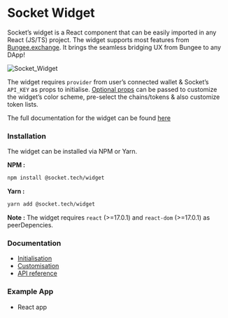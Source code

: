
# Socket Widget

Socket’s widget is a React component that can be easily imported in any React (JS/TS) project. The widget supports most features from [Bungee.exchange](https://bungee.exchange/). It brings the seamless bridging UX from Bungee to any DApp! 

![Socket_Widget](https://user-images.githubusercontent.com/46216791/180241686-a8a97bf3-d104-4ff5-8d4b-ad870c22b6fc.png)

The widget requires `provider` from user’s connected wallet & Socket’s `API_KEY` as props to initialise. [Optional props](https://www.notion.so/Socket-Widget-Docs-b905871870e343c6833169ebbd356790) can be passed to customize the widget’s color scheme, pre-select the chains/tokens & also customize token lists.

The full documentation for the widget can be found [here](https://www.notion.so/Socket-Widget-Docs-b905871870e343c6833169ebbd356790) 

### Installation

The widget can be installed via NPM or Yarn. 

**NPM :** 

```bash
npm install @socket.tech/widget
```

**Yarn :** 

```bash
yarn add @socket.tech/widget
```


**Note :** The widget requires `react` (>=17.0.1) and `react-dom` (>=17.0.1) as peerDepencies.

### Documentation

- [Initialisation](https://www.notion.so/Socket-Widget-Docs-b905871870e343c6833169ebbd356790)
- [Customisation](https://www.notion.so/Socket-Widget-Docs-b905871870e343c6833169ebbd356790)
- [API reference](https://www.notion.so/Socket-Widget-Docs-b905871870e343c6833169ebbd356790)

### Example App

- React app <Link>
